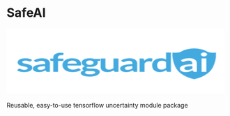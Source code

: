 # SafeAI
<img src=./assets/SafeguardAI-logo.png width="500px" height="150px">

Reusable, easy-to-use tensorflow uncertainty module package

